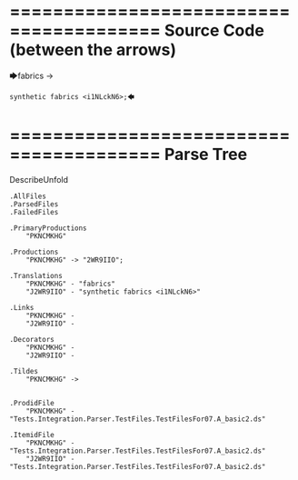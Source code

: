 ========================================
Source Code (between the arrows)
========================================

🡆fabrics -> 
	
	synthetic fabrics <i1NLckN6>;🡄

========================================
Parse Tree
========================================
DescribeUnfold

    .AllFiles
    .ParsedFiles
    .FailedFiles

    .PrimaryProductions
        "PKNCMKHG" 

    .Productions
        "PKNCMKHG" -> "2WR9IIO";

    .Translations
        "PKNCMKHG" - "fabrics"
        "J2WR9IIO" - "synthetic fabrics <i1NLckN6>"

    .Links
        "PKNCMKHG" - 
        "J2WR9IIO" - 

    .Decorators
        "PKNCMKHG" - 
        "J2WR9IIO" - 

    .Tildes
        "PKNCMKHG" -> 


    .ProdidFile
        "PKNCMKHG" - "Tests.Integration.Parser.TestFiles.TestFilesFor07.A_basic2.ds"

    .ItemidFile
        "PKNCMKHG" - "Tests.Integration.Parser.TestFiles.TestFilesFor07.A_basic2.ds"
        "J2WR9IIO" - "Tests.Integration.Parser.TestFiles.TestFilesFor07.A_basic2.ds"

